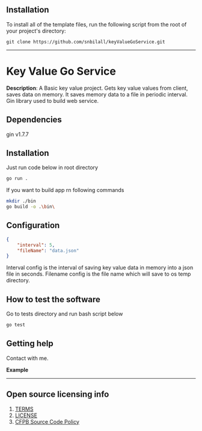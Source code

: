 ## Installation

To install all of the template files, run the following script from the root of your project's directory:

```
git clone https://github.com/snbilall/keyValueGoService.git
```

----

# Key Value Go Service

**Description**:  A Basic key value project. Gets key value values from client, saves data on memory. It saves memory data to a file in periodic interval. Gin library used to build web service.

## Dependencies

gin v1.7.7

## Installation

Just run code below in root directory

```bash
go run .
```

If you want to build app rn following commands
```bash
mkdir ./bin
go build -o .\bin\
```

## Configuration

```json
{
    "interval": 5,
    "fileName": "data.json"
}
```

Interval config is the interval of saving key value data in memory into a json file in seconds.
Filename config is the file name which will save to os temp directory.

## How to test the software

Go to tests directory and run bash script below

```bash
go test
```

## Getting help

Contact with me.

**Example**

----

## Open source licensing info
1. [TERMS](TERMS.md)
2. [LICENSE](LICENSE)
3. [CFPB Source Code Policy](https://github.com/cfpb/source-code-policy/)